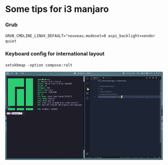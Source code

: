 # Some tips for i3 manjaro

### Grub

`GRUB_CMDLINE_LINUX_DEFAULT="nouveau.modeset=0 acpi_backlight=vendor quiet`

### Keyboard config for international layout

`setxkbmap -option compose:ralt`

![Alt text](/Pictures/manjaro_white.png?raw=true "Manjaro White")